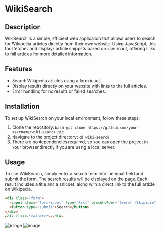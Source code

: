 # WikiSearch

## Description
WikiSearch is a simple, efficient web application that allows users to search for Wikipedia articles directly from their own website. Using JavaScript, this tool fetches and displays article snippets based on user input, offering links to full articles for more detailed information.

## Features
- Search Wikipedia articles using a form input.
- Display results directly on your website with links to the full articles.
- Error handling for no results or failed searches.

## Installation

To set up WikiSearch on your local environment, follow these steps:

1. Clone the repository:
   ```bash git clone https://github.com/your-username/wiki-search.git```
2. Navigate to the project directory:
   ```cd wiki-search```
3. There are no dependencies required, so you can open the project in your browser directly if you are using a local server.

## Usage
To use WikiSearch, simply enter a search term into the input field and submit the form. The search results will be displayed on the page. Each result includes a title and a snippet, along with a direct link to the full article on Wikipedia.

```html
<div class="form">
  <input class="form-input" type="text" placeholder="Search Wikipedia">
  <button type="submit">Search</button>
</div>
<div class="results"></div>
```

![image](https://github.com/chavez62/WikiSearch/assets/67764701/c55bd550-cfc6-4753-b1ff-2007acf41e85)
![image](https://github.com/chavez62/WikiSearch/assets/67764701/b9bf8e50-2e09-46aa-a4e2-ac160cd64270)
